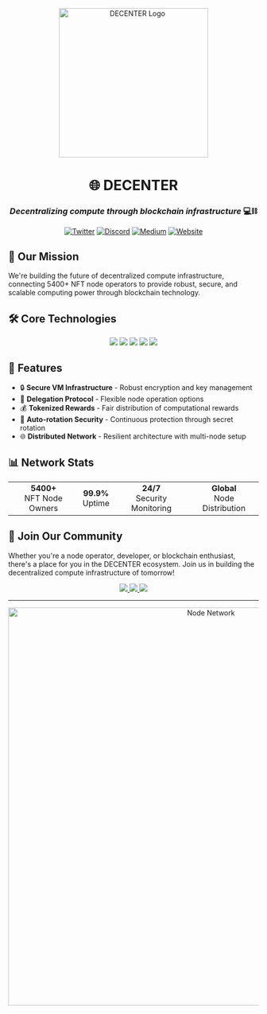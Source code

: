 <div align="center">
  <img src="[https://github.com/DECENTER/brand-assets/raw/main/logos/decenter-logo.png](https://media.licdn.com/dms/image/v2/D563DAQH771oqe4yA4A/image-scale_191_1128/B56ZYU8PtwGsAg-/0/1744108060103/decenter_ai_official_cover?e=1756440000&v=beta&t=bMxZbZqxPfk6Okyf079GJeTIHk5wOfMpLNnqkoXl1lc)" alt="DECENTER Logo" width="300"/>
  
  # 🌐 DECENTER
  
  ### *Decentralizing compute through blockchain infrastructure* 💻⛓️
  
  [![Twitter](https://img.shields.io/badge/Twitter-1DA1F2?style=for-the-badge&logo=twitter&logoColor=white)](https://twitter.com/DECENTER_org)
  [![Discord](https://img.shields.io/badge/Discord-7289DA?style=for-the-badge&logo=discord&logoColor=white)](https://discord.gg/decenter)
  [![Medium](https://img.shields.io/badge/Medium-12100E?style=for-the-badge&logo=medium&logoColor=white)](https://medium.com/@DECENTER)
  [![Website](https://img.shields.io/badge/Website-FF7139?style=for-the-badge&logo=firefox-browser&logoColor=white)](https://decenter.org)
</div>

## 🚀 Our Mission

We're building the future of decentralized compute infrastructure, connecting 5400+ NFT node operators to provide robust, secure, and scalable computing power through blockchain technology.

## 🛠️ Core Technologies

<div align="center">
  <img src="https://img.shields.io/badge/Blockchain-121D33?style=for-the-badge&logo=ethereum&logoColor=white"/>
  <img src="https://img.shields.io/badge/Node_Infrastructure-339933?style=for-the-badge&logo=node.js&logoColor=white"/>
  <img src="https://img.shields.io/badge/VM_Architecture-3178C6?style=for-the-badge&logo=virtualbox&logoColor=white"/>
  <img src="https://img.shields.io/badge/Security-FF0000?style=for-the-badge&logo=hackaday&logoColor=white"/>
  <img src="https://img.shields.io/badge/NFT_Integration-FF6A00?style=for-the-badge&logo=openzeppelin&logoColor=white"/>
</div>

## 🌉 Features

- 🔒 **Secure VM Infrastructure** - Robust encryption and key management
- 🤝 **Delegation Protocol** - Flexible node operation options
- 💰 **Tokenized Rewards** - Fair distribution of computational rewards
- 🔄 **Auto-rotation Security** - Continuous protection through secret rotation
- 🌐 **Distributed Network** - Resilient architecture with multi-node setup

## 📊 Network Stats

<div align="center">
  <table>
    <tr>
      <td align="center"><b>5400+</b><br/>NFT Node Owners</td>
      <td align="center"><b>99.9%</b><br/>Uptime</td>
      <td align="center"><b>24/7</b><br/>Security Monitoring</td>
      <td align="center"><b>Global</b><br/>Node Distribution</td>
    </tr>
  </table>
</div>

## 👥 Join Our Community

Whether you're a node operator, developer, or blockchain enthusiast, there's a place for you in the DECENTER ecosystem. Join us in building the decentralized compute infrastructure of tomorrow!

<div align="center">
  <a href="https://github.com/DECENTER/node-setup">
    <img src="https://img.shields.io/badge/Node_Setup-161B22?style=for-the-badge&logo=github&logoColor=white"/>
  </a>
  <a href="https://github.com/DECENTER/documentation">
    <img src="https://img.shields.io/badge/Documentation-22272E?style=for-the-badge&logo=gitbook&logoColor=white"/>
  </a>
  <a href="https://github.com/DECENTER/community">
    <img src="https://img.shields.io/badge/Community-2F353E?style=for-the-badge&logo=handshake&logoColor=white"/>
  </a>
</div>

---

<div align="center">
  <img src="https://raw.githubusercontent.com/DECENTER/brand-assets/main/graphics/node-network.png" alt="Node Network" width="800"/>
</div>
